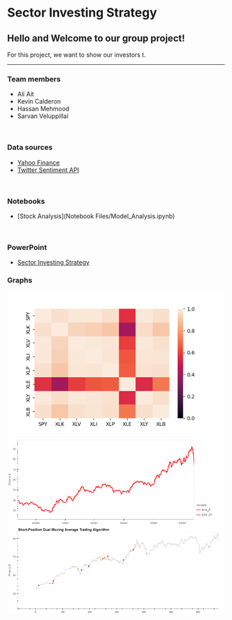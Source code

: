 # Sector Investing Strategy

## Hello and Welcome to our group project! 

For this project, we want to show our investors t.

___

### Team members
   - Ali Ait
   - Kevin Calderon
   - Hassan Mehmood
   - Sarvan Veluppillai

<p>&nbsp;</p>

### Data sources
- [Yahoo Finance](https://ca.finance.yahoo.com/)
- [Twitter Sentiment API](https://developer.twitter.com/en/docs/tutorials/how-to-analyze-the-sentiment-of-your-own-tweets)


<p>&nbsp;</p>

### Notebooks
- [Stock Analysis](Notebook Files/Model_Analysis.ipynb)

<p>&nbsp;</p>

### PowerPoint
- [Sector Investing Strategy](Model_Analysis.ipynb)

### Graphs
![Correlation plot of Stocks](Images/correlation_map.png)
![Moving Average plot](Images/ema_plot.png)
![Overall Position Predition plot](Images/overall_plot.png)